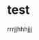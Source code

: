 # test

rrrjjhhhjjj
<div>
<script > console.warn('ddd___jjj8888__37733   hhh2uuu22h__44____rr___88h_____dd_______dd______')</script>
</div>
